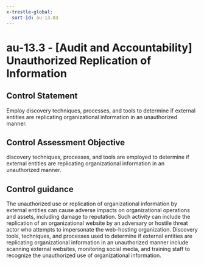 ```yaml
---
x-trestle-global:
  sort-id: au-13.03
---
```


# au-13.3 - \[Audit and Accountability\] Unauthorized Replication of Information

## Control Statement

Employ discovery techniques, processes, and tools to determine if external entities are replicating organizational information in an unauthorized manner.

## Control Assessment Objective

discovery techniques, processes, and tools are employed to determine if external entities are replicating organizational information in an unauthorized manner.

## Control guidance

The unauthorized use or replication of organizational information by external entities can cause adverse impacts on organizational operations and assets, including damage to reputation. Such activity can include the replication of an organizational website by an adversary or hostile threat actor who attempts to impersonate the web-hosting organization. Discovery tools, techniques, and processes used to determine if external entities are replicating organizational information in an unauthorized manner include scanning external websites, monitoring social media, and training staff to recognize the unauthorized use of organizational information.

